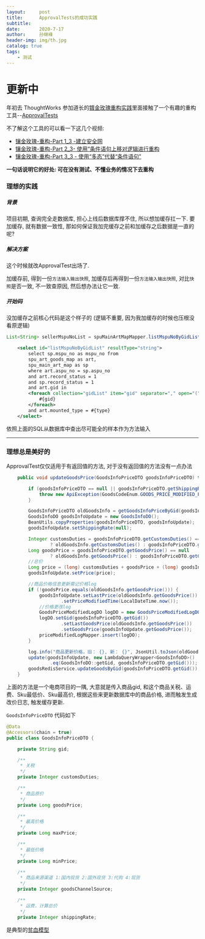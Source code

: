 ```yaml
---
layout:     post
title:      ApprovalTests的成功实践
subtitle:   
date:       2020-7-17
author:     孙继峰
header-img: img/th.jpg
catalog: true
tags:
	- 测试
---
```


# 更新中



年初去 ThoughtWorks 参加道长的[镀金玫瑰重构实践](https://www.jianshu.com/p/360e735cd3d5)里面接触了一个有趣的重构工具--[ApprovalTests](https://github.com/approvals)



不了解这个工具的可以看一下这几个视频:

- [镶金玫瑰-重构-Part 1_3 -建立安全网](https://www.bilibili.com/video/BV1BJ411N7aD/)
- [镶金玫瑰-重构-Part 2_3- 使用“条件语句上移对逻辑进行重构](https://www.bilibili.com/video/BV1BJ411N7qN/)
- [镶金玫瑰-重构-Part 3_3 - 使用“多态”代替“条件语句”](https://www.bilibili.com/video/BV1BJ411N7yE/)



**一句话说明它的好处: 可在没有测试、不懂业务的情况下去重构**



### 理想的实践

##### 背景

项目初期, 查询完全走数据库, 担心上线后数据库撑不住, 所以想加缓存扛一下. 要加缓存, 就有数据一致性, 那如何保证我加完缓存之前和加缓存之后数据是一直的呢?

##### 解决方案

这个时候就改ApprovalTest出场了.

加缓存前, 得到一份```方法输入输出快照```, 加缓存后再得到一份```方法输入输出快照```, 对比```快照```是否一致, 不一致查原因, 然后想办法让它一致.

##### 开始码

没加缓存之前核心代码是这个样子的 (逻辑不重要, 因为我加缓存的时候也压根没看原逻辑)

```java
List<String> sellerMspuNoList = spuMainArtMapMapper.listMspuNoByGidList(gidList, SpuTypeEnum.toMountedType(SpuTypeEnum.SELLER.getType()));
```



```xml
    <select id="listMspuNoByGidList" resultType="string">
        select sp.mspu_no as mspu_no from
        spu_art_goods_map as art,
        spu_main_art_map as sp
        where art.aspu_no = sp.aspu_no
        and art.record_status = 1
        and sp.record_status = 1
        and art.gid in
        <foreach collection="gidList" item="gid" separator="," open="(" close=")">
            #{gid}
        </foreach>
        and art.mounted_type = #{type}
    </select>
```

依照上面的SQL从数据库中查出尽可能全的样本作为方法输入

---



### 理想总是美好的

ApprovalTest仅仅适用于有返回值的方法, 对于没有返回值的方法没有一点办法

``` java
    public void updateGoodsPrice(GoodsInfoPriceDTO goodsInfoPriceDTO) throws ApiException {

        if (goodsInfoPriceDTO == null || goodsInfoPriceDTO.getShippingRate() == null) {
            throw new ApiException(GoodsCodeEnum.GOODS_PRICE_MODIFIED_FAILED);
        }

        GoodsInfoPriceDTO oldGoodsInfo = getGoodsInfoPriceByGid(goodsInfoPriceDTO.getGid());
        GoodsInfoDO goodsInfoUpdate = new GoodsInfoDO();
        BeanUtils.copyProperties(goodsInfoPriceDTO, goodsInfoUpdate);
        goodsInfoUpdate.setShippingRate(null);

        Integer customsDuties = goodsInfoPriceDTO.getCustomsDuties() == null
                ? oldGoodsInfo.getCustomsDuties() : goodsInfoPriceDTO.getCustomsDuties();
        Long goodsPrice = goodsInfoPriceDTO.getGoodsPrice() == null
                ? oldGoodsInfo.getGoodsPrice() : goodsInfoPriceDTO.getGoodsPrice();
        //总价
        Long price = (long) customsDuties + goodsPrice + (long) goodsInfoPriceDTO.getShippingRate();
        goodsInfoUpdate.setPrice(price);

        //商品价格信息更新需记价格log
        if (!goodsPrice.equals(oldGoodsInfo.getGoodsPrice())) {
            goodsInfoUpdate.setLastPrice(oldGoodsInfo.getGoodsPrice())
                    .setPriceModifiedTime(LocalDateTime.now());
            //价格更改log
            GoodsPriceModifiedLogDO logDO = new GoodsPriceModifiedLogDO();
            logDO.setGid(goodsInfoPriceDTO.getGid())
                    .setLastGoodsPrice(oldGoodsInfo.getGoodsPrice())
                    .setGoodsPrice(goodsInfoUpdate.getGoodsPrice());
            priceModifiedLogMapper.insert(logDO);
        }

        log.info("商品更新价格，旧： {}, 新： {}", JsonUtil.toJson(oldGoodsInfo), JsonUtil.toJson(goodsInfoUpdate));
        update(goodsInfoUpdate, new LambdaQueryWrapper<GoodsInfoDO>()
                .eq(GoodsInfoDO::getGid, goodsInfoPriceDTO.getGid()));
        goodsRedisService.updateGoodsByGid(goodsInfoPriceDTO.getGid());
    }
```



上面的方法是一个电商项目的一隅, 大意就是传入商品gid, 和这个商品关税、运费、Sku最低价、Sku最高价, 根据这些来更新数据库中的商品价格, 进而触发生成改价日志, 触发缓存更新.

```GoodsInfoPriceDTO``` 代码如下

```java
@Data
@Accessors(chain = true)
public class GoodsInfoPriceDTO {

    private String gid;

    /**
     * 关税
     */
    private Integer customsDuties;

    /**
     * 商品原价
     */
    private Long goodsPrice;

    /**
     * 最高价格
     */
    private Long maxPrice;

    /**
     * 最低价格
     */
    private Long minPrice;

    /**
     * 商品来源渠道 1:国内现货 2:国外现货 3:代购 4:现货
     */
    private Integer goodsChannelSource;

    /**
     * 运费，计算总价
     */
    private Integer shippingRate;
```

是典型的[贫血模型](https://www.ituring.com.cn/article/25)

